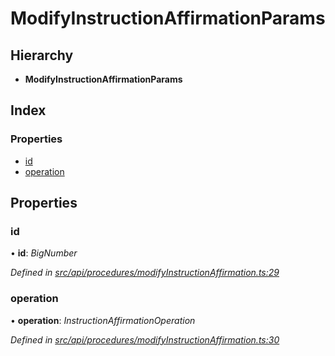 # ModifyInstructionAffirmationParams

## Hierarchy

* **ModifyInstructionAffirmationParams**

## Index

### Properties

* [id](modifyinstructionaffirmationparams.md#id)
* [operation](modifyinstructionaffirmationparams.md#operation)

## Properties

### id

• **id**: _BigNumber_

_Defined in_ [_src/api/procedures/modifyInstructionAffirmation.ts:29_](https://github.com/PolymathNetwork/polymesh-sdk/blob/23062de4/src/api/procedures/modifyInstructionAffirmation.ts#L29)

### operation

• **operation**: _InstructionAffirmationOperation_

_Defined in_ [_src/api/procedures/modifyInstructionAffirmation.ts:30_](https://github.com/PolymathNetwork/polymesh-sdk/blob/23062de4/src/api/procedures/modifyInstructionAffirmation.ts#L30)

